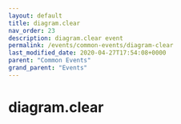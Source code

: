 ```yaml
---
layout: default
title: diagram.clear 
nav_order: 23
description: diagram.clear event
permalink: /events/common-events/diagram-clear
last_modified_date: 2020-04-27T17:54:08+0000
parent: "Common Events"
grand_parent: "Events"
---
```


# diagram.clear
